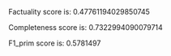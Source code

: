 Factuality score is: 0.47761194029850745

Completeness score is: 0.7322994090079714

F1_prim score is: 0.5781497
